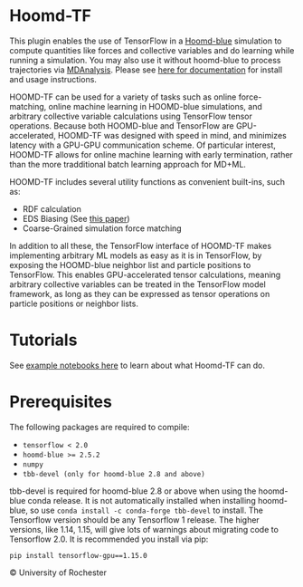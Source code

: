 # Hoomd-TF

This plugin enables the use of TensorFlow in a [Hoomd-blue](http://glotzerlab.engin.umich.edu/hoomd-blue/) simulation to compute quantities like forces and collective variables and do learning while running a simulation. You may also use it without hoomd-blue to process trajectories via [MDAnalysis](https://www.mdanalysis.org/). Please see [here for documentation](https://hoomd-tf.readthedocs.io/en/latest) for install and usage instructions.

HOOMD-TF can be used for a variety of tasks such as online force-matching, online machine learning in HOOMD-blue simulations, and arbitrary collective variable calculations using TensorFlow tensor operations. Because both HOOMD-blue and TensorFlow are GPU-accelerated, HOOMD-TF was designed with speed in mind, and minimizes latency with a GPU-GPU communication scheme. Of particular interest, HOOMD-TF allows for online machine learning with early termination, rather than the more tradditional batch learning approach for MD+ML.

HOOMD-TF includes several utility functions as convenient built-ins, such as:
* RDF calculation
* EDS Biasing (See [this paper](https://www.tandfonline.com/doi/full/10.1080/08927022.2019.1608988))
* Coarse-Grained simulation force matching

In addition to all these, the TensorFlow interface of HOOMD-TF makes implementing arbitrary ML models as easy as it is in TensorFlow, by exposing the HOOMD-blue neighbor list and particle positions to TensorFlow. This enables GPU-accelerated tensor calculations, meaning arbitrary collective variables can be treated in the TensorFlow model framework, as long as they can be expressed as tensor operations on particle positions or neighbor lists.

# Tutorials

See [example notebooks here](https://nbviewer.jupyter.org/github/ur-whitelab/hoomd-tf/tree/master/examples/) to learn about what Hoomd-TF can do. 


# Prerequisites

The following packages are required to compile:

* `tensorflow < 2.0`
* `hoomd-blue >= 2.5.2`
* `numpy`
* `tbb-devel (only for hoomd-blue 2.8 and above)`

tbb-devel is required for hoomd-blue 2.8 or above when using the
hoomd-blue conda release. It is not automatically installed when
installing hoomd-blue, so use `conda install -c conda-forge
tbb-devel` to install. The Tensorflow version should be any
Tensorflow 1 release. The higher versions, like 1.14, 1.15, will give
lots of warnings about migrating code to Tensorflow 2.0. It is
recommended you install via pip:

    pip install tensorflow-gpu==1.15.0


&copy; University of Rochester
